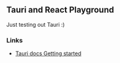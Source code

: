 ## Tauri and React Playground

Just testing out Tauri :)

### Links
- [Tauri docs Getting started](https://tauri.studio/docs/getting-started/beginning-tutorial)